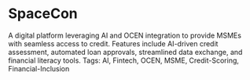 # SpaceCon
A digital platform leveraging AI and OCEN integration to provide MSMEs with seamless access to credit. Features include AI-driven credit assessment, automated loan approvals, streamlined data exchange, and financial literacy tools. Tags: AI, Fintech, OCEN, MSME, Credit-Scoring, Financial-Inclusion
